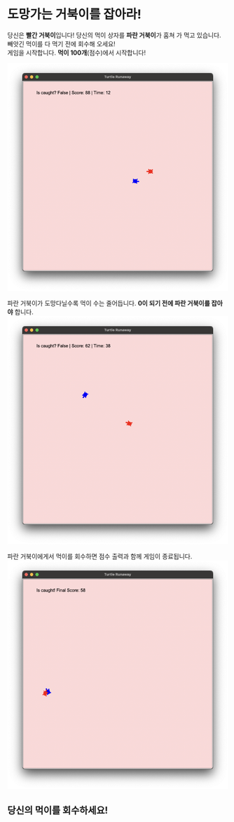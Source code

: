 # 도망가는 거북이를 잡아라!

당신은 **빨간 거북이**입니다! 당신의 먹이 상자를 **파란 거북이**가 훔쳐 가 먹고 있습니다. 빼앗긴 먹이를 다 먹기 전에 회수해 오세요!  
게임을 시작합니다. **먹이 100개**(점수)에서 시작합니다!

![도망가는 거북이 이미지 1](turtle_runaway.png)  

파란 거북이가 도망다닐수록 먹이 수는 줄어듭니다. **0이 되기 전에 파란 거북이를 잡아야** 합니다.  
![도망가는 거북이 이미지 2](turtle_runaway2.png)  

파란 거북이에게서 먹이를 회수하면 점수 출력과 함께 게임이 종료됩니다.  
![도망가는 거북이 이미지 3](turtle_runaway3.png)  

## **당신의 먹이를 회수하세요!**
